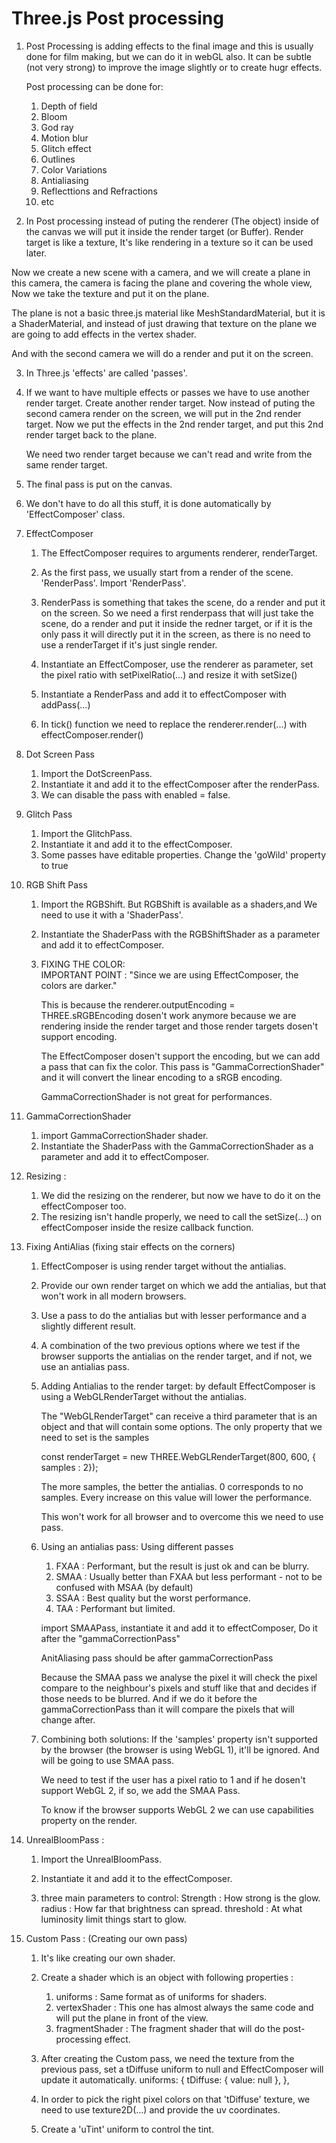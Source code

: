 # Three.js Post processing

1. Post Processing is adding effects to the final image and this is usually done for film making, but we can do it in webGL also. It can be subtle (not very strong) to improve the image slightly or to create hugr effects.

   Post processing can be done for:

   1. Depth of field
   2. Bloom
   3. God ray
   4. Motion blur
   5. Glitch effect
   6. Outlines
   7. Color Variations
   8. Antialiasing
   9. Reflecttions and Refractions
   10. etc

2. In Post processing instead of puting the renderer (The object) inside of the canvas we will put it inside the render target (or Buffer). Render target is like a texture, It's like rendering in a texture so it can be used later.

Now we create a new scene with a camera, and we will create a plane in this camera, the camera is facing the plane and covering the whole view, Now we take the texture and put it on the plane.

The plane is not a basic three.js material like MeshStandardMaterial, but it is a ShaderMaterial, and instead of just drawing that texture on the plane we are going to add effects in the vertex shader.

And with the second camera we will do a render and put it on the screen.

3. In Three.js 'effects' are called 'passes'.

4. If we want to have multiple effects or passes we have to use another render target.
   Create another render target.
   Now instead of puting the second camera render on the screen, we will put in the 2nd render target.
   Now we put the effects in the 2nd render target, and put this 2nd render target back to the plane.

   We need two render target because we can't read and write from the same render target.

5. The final pass is put on the canvas.

6. We don't have to do all this stuff, it is done automatically by 'EffectComposer' class.

7. EffectComposer

   1. The EffectComposer requires to arguments renderer, renderTarget.
   2. As the first pass, we usually start from a render of the scene. 'RenderPass'. Import 'RenderPass'.
   3. RenderPass is something that takes the scene, do a render and put it on the screen. So we need a first renderpass that will just take the scene, do a render and put it inside the redner target, or if it is the only pass it will directly put it in the screen, as there is no need to use a renderTarget if it's just single render.

   4. Instantiate an EffectComposer, use the renderer as parameter, set the pixel ratio with setPixelRatio(...) and resize it with setSize()

   5. Instantiate a RenderPass and add it to effectComposer with addPass(...)

   6. In tick() function we need to replace the renderer.render(...) with effectComposer.render()

8. Dot Screen Pass

   1. Import the DotScreenPass.
   2. Instantiate it and add it to the effectComposer after the renderPass.
   3. We can disable the pass with enabled = false.

9. Glitch Pass

   1. Import the GlitchPass.
   2. Instantiate it and add it to the effectComposer.
   3. Some passes have editable properties. Change the 'goWild' property to true

10. RGB Shift Pass

    1. Import the RGBShift. But RGBShift is available as a shaders,and We need to use it with a 'ShaderPass'.
    2. Instantiate the ShaderPass with the RGBShiftShader as a parameter and add it to effectComposer.

    3. FIXING THE COLOR:  
       IMPORTANT POINT :
       "Since we are using EffectComposer, the colors are darker."

       This is because the renderer.outputEncoding = THREE.sRGBEncoding dosen't work anymore because we are rendering inside the render target and those render targets dosen't support encoding.

       The EffectComposer dosen't support the encoding, but we can add a pass that can fix the color.
       This pass is "GammaCorrectionShader" and it will convert the linear encoding to a sRGB encoding.

       GammaCorrectionShader is not great for performances.

11. GammaCorrectionShader

    1. import GammaCorrectionShader shader.
    2. Instantiate the ShaderPass with the GammaCorrectionShader as a parameter and add it to effectComposer.

12. Resizing :

    1. We did the resizing on the renderer, but now we have to do it on the effectComposer too.
    2. The resizing isn't handle properly, we need to call the setSize(...) on effectComposer inside the resize callback function.

13. Fixing AntiAlias (fixing stair effects on the corners)

    1. EffectComposer is using render target without the antialias.
    2. Provide our own render target on which we add the antialias, but that won't work in all modern browsers.
    3. Use a pass to do the antialias but with lesser performance and a slightly different result.
    4. A combination of the two previous options where we test if the browser supports the antialias on the render target, and if not, we use an antialias pass.

    5. Adding Antialias to the render target:
       by default EffectComposer is using a WebGLRenderTarget without the antialias.

       The "WebGLRenderTarget" can receive a third parameter that is an object and that will contain some options. The only property that we need to set is the samples

       const renderTarget = new THREE.WebGLRenderTarget(800, 600, { samples : 2});

       The more samples, the better the antialias. 0 corresponds to no samples.
       Every increase on this value will lower the performance.

       This won't work for all browser and to overcome this we need to use pass.

    6. Using an antialias pass:
       Using different passes

       1. FXAA : Performant, but the result is just ok and can be blurry.
       2. SMAA : Usually better than FXAA but less performant - not to be confused with MSAA (by default)
       3. SSAA : Best quality but the worst performance.
       4. TAA : Performant but limited.

       import SMAAPass, instantiate it and add it to effectComposer, Do it after the "gammaCorrectionPass"

       AnitAliasing pass should be after gammaCorrectionPass

       Because the SMAA pass we analyse the pixel it will check the pixel compare to the neighbour's pixels and stuff like that and decides if those needs to be blurred.
       And if we do it before the gammaCorrectionPass than it will compare the pixels that will change after.

    7. Combining both solutions:
       If the 'samples' property isn't supported by the browser (the browser is using WebGL 1), it'll be ignored. And will be going to use SMAA pass.

       We need to test if the user has a pixel ratio to 1 and if he dosen't support WebGL 2, if so, we add the SMAA Pass.

       To know if the browser supports WebGL 2 we can use capabilities property on the render.

14. UnrealBloomPass :

    1. Import the UnrealBloomPass.
    2. Instantiate it and add it to the effectComposer.

    3. three main parameters to control:
       Strength : How strong is the glow.
       radius : How far that brightness can spread.
       threshold : At what luminosity limit things start to glow.

15. Custom Pass : (Creating our own pass)

    1. It's like creating our own shader.
    2. Create a shader which is an object with following properties :

       1. uniforms : Same format as of uniforms for shaders.
       2. vertexShader : This one has almost always the same code and will put the plane in front of the view.
       3. fragmentShader : The fragment shader that will do the post-processing effect.

    3. After creating the Custom pass, we need the texture from the previous pass, set a tDiffuse uniform to null and EffectComposer will update it automatically.
       uniforms: {
       tDiffuse: { value: null },
       },

    4. In order to pick the right pixel colors on that 'tDiffuse' texture, we need to use texture2D(...) and provide the uv coordinates.

    5. Create a 'uTint' uniform to control the tint.
